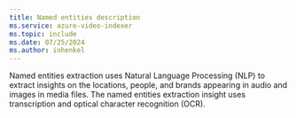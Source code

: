 ```yaml
---
title: Named entities description
ms.service: azure-video-indexer
ms.topic: include
ms.date: 07/25/2024
ms.author: inhenkel
---
```


Named entities extraction uses Natural Language Processing (NLP) to extract insights on the locations, people, and brands appearing in audio and images in media files. The named entities extraction insight uses transcription and optical character recognition (OCR).
